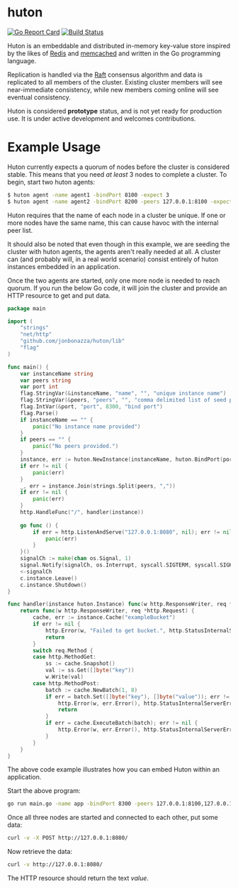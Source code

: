 # huton
[![Go Report Card](https://goreportcard.com/badge/github.com/huton-io/huton)](https://goreportcard.com/report/github.com/huton-io/huton) [![Build Status](https://travis-ci.org/huton-io/huton.svg?branch=master)](https://travis-ci.org/huton-io/huton)

Huton is an embeddable and distributed in-memory key-value store inspired by the likes of [Redis](https://redis.io/) and [memcached](https://memcached.org/) and written in the Go programming language.

Replication is handled via the [Raft](https://raft.github.io/) consensus algorithm and data is replicated to all members of the cluster. Existing cluster members will see near-immediate consistency, while new members coming online will see eventual consistency.

Huton is considered **prototype** status, and is not yet ready for production use. It is under active development and welcomes contributions.

# Example Usage
Huton currently expects a quorum of nodes before the cluster is considered stable. This means that you need _at least_ 3 nodes to complete a cluster.
To begin, start two huton agents:
```bash
$ huton agent -name agent1 -bindPort 8100 -expect 3
$ huton agent -name agent2 -bindPort 8200 -peers 127.0.0.1:8100 -expect 3
```
Huton requires that the name of each node in a cluster be unique. If one or more nodes have the same name, this can cause havoc with the internal peer list.

It should also be noted that even though in this example, we are seeding the cluster with huton agents, the agents aren't really needed at all. A cluster can (and probably will, in a real world scenario) consist entirely of huton instances embedded in an application.

Once the two agents are started, only one more node is needed to reach quorum. If you run the below Go code, it will join the cluster and provide an HTTP resource to get and put data.
```go
package main

import (
	"strings"
	"net/http"
	"github.com/jonbonazza/huton/lib"
	"flag"
)

func main() {
	var instanceName string
	var peers string
	var port int
	flag.StringVar(&instanceName, "name", "", "unique instance name")
	flag.StringVar(&peers, "peers", "", "comma delimited list of seed peers")
	flag.IntVar(&port, "port", 8300, "bind port")
	flag.Parse()
	if instanceName == "" {
		panic("No instance name provided")
	}
	if peers == "" {
		panic("No peers provided.")
	}
	instance, err := huton.NewInstance(instanceName, huton.BindPort(port), huton.BootstrapExpect(3))
	if err != nil {
		panic(err)
	}
	_, err = instance.Join(strings.Split(peers, ","))
	if err != nil {
		panic(err)
	}
	http.HandleFunc("/", handler(instance))
	
	go func () {
		if err = http.ListenAndServe("127.0.0.1:8080", nil); err != nil {
			panic(err)
		}
	}()
	signalCh := make(chan os.Signal, 1)
	signal.Notify(signalCh, os.Interrupt, syscall.SIGTERM, syscall.SIGKILL)
	<-signalCh
	c.instance.Leave()
	c.instance.Shutdown()
}

func handler(instance huton.Instance) func(w http.ResponseWriter, req *http.Request) {
	return func(w http.ResponseWriter, req *http.Request) {
		cache, err := instance.Cache("exampleBucket")
		if err != nil {
			http.Error(w, "Failed to get bucket.", http.StatusInternalServerError)
			return
		}
		switch req.Method {
		case http.MethodGet:
			ss := cache.Snapshot()
			val := ss.Get([]byte("key"))
			w.Write(val)
		case http.MethodPost:
			batch := cache.NewBatch(1, 8)
			if err = batch.Set([]byte("key"), []byte("value")); err != nil {
				http.Error(w, err.Error(), http.StatusInternalServerError)
				return
			}
			if err = cache.ExecuteBatch(batch); err != nil {
				http.Error(w, err.Error(), http.StatusInternalServerError)
			}
		}
	}
}

```
The above code example illustrates how you can embed Huton within an application.

Start the above program:
```bash
go run main.go -name app -bindPort 8300 -peers 127.0.0.1:8100,127.0.0.1:8200
```

Once all three nodes are started and connected to each other, put some data:
```bash
curl -v -X POST http://127.0.0.1:8080/
```
Now retrieve the data:
```bash
curl -v http://127.0.0.1:8080/
```
The HTTP resource should return the text _value_.

